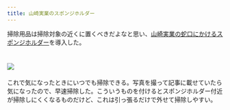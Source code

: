 ```yaml
---
title: 山崎実業のスポンジホルダー
---
```

掃除用品は掃除対象の近くに置くべきだよなと思い、[山崎実業の蛇口にかけるスポンジホルダー](https://www.amazon.co.jp/dp/B07MM4GC6P)を導入した。

![](https://lh4.googleusercontent.com/6YAh0QXVb5bzs6dtZkJn5n-DYMoLlUTVAozOPJsr4iUaOmeIiakHyG5x5vs8sTQ_0RMnFgmcrgOKA5NMOhg1-WTDZEz80OkYHRfaNw3f1EVxHAUjo3_j3j2fz81fPINJ01VY_FavRg9mYtaFIbNhAKG2oZmyZlbdeKlIchYOC5ikiegte6iiqR_G405K)
===================================================================================================================================================================================================================================

これで気になったときにいつでも掃除できる。写真を撮って記事に載せていたら気になったので、早速掃除した。こういうものを付けるとスポンジホルダー付近が掃除しにくくなるものだけど、これは引っ張るだけで外せて掃除しやすい。
